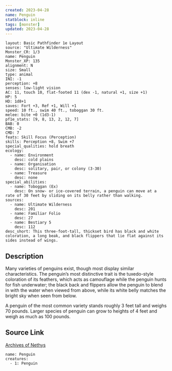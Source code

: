 ```yaml
---
created: 2023-04-28
name: Penguin
statblock: inline
tags: [monster]
updated: 2023-04-28
---
```

```statblock
layout: Basic Pathfinder 1e Layout
source: "Ultimate Wilderness"
Monster_CR: 1/3
name: Penguin
Monster_XP: 135
alignment: N
size: Small
type: animal
INI: -1
perception: +8
senses: low-light vision
AC: 11, touch 10, flat-footed 11 (dex -1, natural +1, size +1)
HP: 5
HD: 1d8+1
saves: Fort +3, Ref +1, Will +1
speed: 10 ft., swim 40 ft., toboggan 30 ft.
melee: bite +0 (1d3-1)
pf1e_stats: [9, 8, 13, 2, 12, 7]
BAB: 0
CMB: -2
CMD: 7
feats: Skill Focus (Perception)
skills: Perception +8, Swim +7
special_qualities: hold breath
ecology:
  - name: Environment
    desc: cold plains
  - name: Organisation
    desc: solitary, pair, or colony (3-30)
  - name: Treasure
    desc: none
special_abilities:
  - name: Toboggan (Ex)
    desc: On snow- or ice-covered terrain, a penguin can move at a rate of 30 feet by sliding on its belly rather than walking.
sources:
  - name: Ultimate Wilderness
    desc: 201
  - name: Familiar Folio
    desc: 27
  - name: Bestiary 5
    desc: 112
desc_short: This three-foot-tall, thickset bird has black and white coloration, a long beak, and black flippers that lie flat against its sides instead of wings.
```
## Description
Many varieties of penguins exist, though most display similar characteristics. The penguin’s most distinctive trait is the tuxedo-style coloration of its feathers, which acts as camouflage while the penguin hunts for fish underwater; the black back and flippers allow the penguin to blend in with the water when viewed from above, while its white belly matches the bright sky when seen from below.

 A penguin of the most common variety stands roughly 3 feet tall and weighs 70 pounds. Larger species of penguin can grow to heights of 4 feet and weigh as much as 100 pounds.
## Source Link
[Archives of Nethys](https://aonprd.com/MonsterDisplay.aspx?ItemName=Penguin)
```encounter-table
name: Penguin
creatures:
  - 1: Penguin
```
